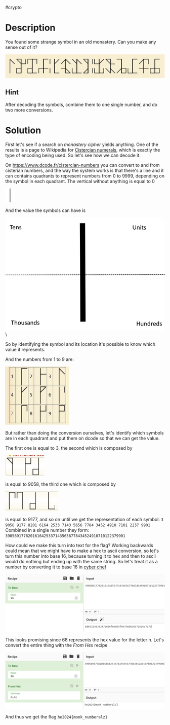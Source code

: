 #crypto 
# Description
You found some strange symbol in an old monastery. Can you make any sense out of it?

![monastery.jpg](../Screenshots/monastery.png)  
## Hint
After decoding the symbols, combine them to one single number, and do two more conversions.

# Solution
First let's see if a search on *monastery cipher* yields anything.
One of the results is a page to Wikipedia for [Cistercian numerals](https://en.wikipedia.org/wiki/Cistercian_numerals), which is exactly the type of encoding being used. So let's see how we can decode it.

On https://www.dcode.fr/cistercian-numbers you can convert to and from cisterian numbers, and the way the system works is that there's a line and it can contains quadrants to represent numbers from 0  to 9999, depending on the symbol in each quadrant. The vertical without anything is equal to 0

![cisterian 0](../Screenshots/char(0).png)

And the value the symbols can have is

![](../Screenshots/Pasted%20image%2020240331140555.png)\

So by identifying the symbol and its location it's possible to know which value it represents.

And the numbers from 1 to 9 are:

![Cisterian digits](../Screenshots/Pasted%20image%2020240331141429.png)

But rather than doing the conversion ourselves, let's identify which symbols are in each quadrant and put them on dcode so that we can get the value.

The first one is equal to 3, the second which is  composed by

![](../Screenshots/Pasted%20image%2020240331145002.png)

is equal to 9058, the third one which is composed by

![](../Screenshots/Pasted%20image%2020240331144854.png)

is equal to 9177, and so on until we get the representation of each symbol:
`3 9058 9177 8201 6164 2533 7143 5656 7784 3452 4910 7101 2237 9901`
Combined in a single number they form:
`39058917782016164253371435656778434524910710122379901`

How could we make this turn into text for the flag? Working backwards could mean that we might have to make a hex to ascii conversion, so let's turn this number into base 16, because turning it to hex and then to ascii would do nothing but ending up with the same string. So let's treat it as a number by converting it to base 16 in [cyber chef](https://cyberchef.org/)

![decimal to base 16](../Screenshots/Pasted%20image%2020240331142540.png)

This looks promising since 68 represents the hex value for the letter h. Let's convert the entire thing with the *From Hex* recipe

![flag](../Screenshots/Pasted%20image%2020240331142643.png)

And thus we get the flag `he2024{monk_numberalz}`
